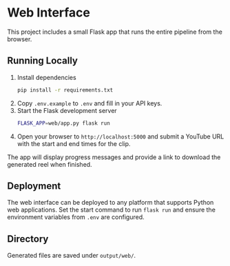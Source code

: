 # Web Interface

This project includes a small Flask app that runs the entire pipeline from the browser.

## Running Locally

1. Install dependencies
   ```bash
   pip install -r requirements.txt
   ```
2. Copy `.env.example` to `.env` and fill in your API keys.
3. Start the Flask development server
   ```bash
   FLASK_APP=web/app.py flask run
   ```
4. Open your browser to `http://localhost:5000` and submit a YouTube URL with the start and end times for the clip.

The app will display progress messages and provide a link to download the generated reel when finished.

## Deployment

The web interface can be deployed to any platform that supports Python web applications. Set the start command to run `flask run` and ensure the environment variables from `.env` are configured.

## Directory

Generated files are saved under `output/web/`.
